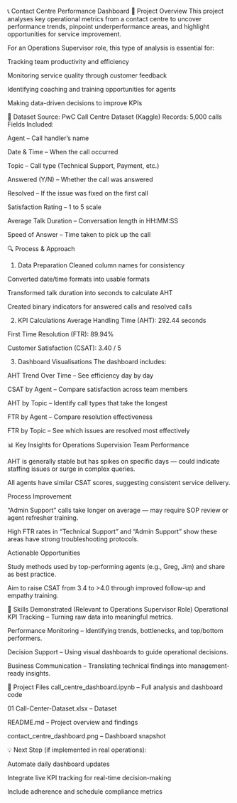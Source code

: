 📞 Contact Centre Performance Dashboard
📝 Project Overview
This project analyses key operational metrics from a contact centre to uncover performance trends, pinpoint underperformance areas, and highlight opportunities for service improvement.

For an Operations Supervisor role, this type of analysis is essential for:

Tracking team productivity and efficiency

Monitoring service quality through customer feedback

Identifying coaching and training opportunities for agents

Making data-driven decisions to improve KPIs

📂 Dataset
Source: PwC Call Centre Dataset (Kaggle)
Records: 5,000 calls
Fields Included:

Agent – Call handler’s name

Date & Time – When the call occurred

Topic – Call type (Technical Support, Payment, etc.)

Answered (Y/N) – Whether the call was answered

Resolved – If the issue was fixed on the first call

Satisfaction Rating – 1 to 5 scale

Average Talk Duration – Conversation length in HH:MM:SS

Speed of Answer – Time taken to pick up the call

🔍 Process & Approach
1. Data Preparation
Cleaned column names for consistency

Converted date/time formats into usable formats

Transformed talk duration into seconds to calculate AHT

Created binary indicators for answered calls and resolved calls

2. KPI Calculations
Average Handling Time (AHT): 292.44 seconds

First Time Resolution (FTR): 89.94%

Customer Satisfaction (CSAT): 3.40 / 5

3. Dashboard Visualisations
The dashboard includes:

AHT Trend Over Time – See efficiency day by day

CSAT by Agent – Compare satisfaction across team members

AHT by Topic – Identify call types that take the longest

FTR by Agent – Compare resolution effectiveness

FTR by Topic – See which issues are resolved most effectively

📊 Key Insights for Operations Supervision
Team Performance

AHT is generally stable but has spikes on specific days — could indicate staffing issues or surge in complex queries.

All agents have similar CSAT scores, suggesting consistent service delivery.

Process Improvement

“Admin Support” calls take longer on average — may require SOP review or agent refresher training.

High FTR rates in “Technical Support” and “Admin Support” show these areas have strong troubleshooting protocols.

Actionable Opportunities

Study methods used by top-performing agents (e.g., Greg, Jim) and share as best practice.

Aim to raise CSAT from 3.4 to >4.0 through improved follow-up and empathy training.

🚀 Skills Demonstrated (Relevant to Operations Supervisor Role)
Operational KPI Tracking – Turning raw data into meaningful metrics.

Performance Monitoring – Identifying trends, bottlenecks, and top/bottom performers.

Decision Support – Using visual dashboards to guide operational decisions.

Business Communication – Translating technical findings into management-ready insights.

📂 Project Files
call_centre_dashboard.ipynb – Full analysis and dashboard code

01 Call-Center-Dataset.xlsx – Dataset

README.md – Project overview and findings

contact_centre_dashboard.png – Dashboard snapshot

💡 Next Step (if implemented in real operations):

Automate daily dashboard updates

Integrate live KPI tracking for real-time decision-making

Include adherence and schedule compliance metrics